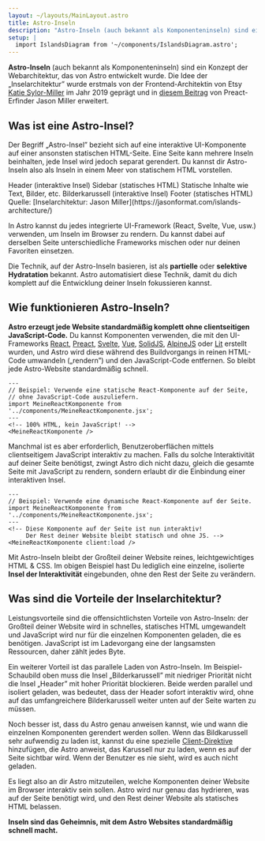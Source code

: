 ```yaml
---
layout: ~/layouts/MainLayout.astro
title: Astro-Inseln
description: "Astro-Inseln (auch bekannt als Komponenteninseln) sind ein Pattern der Webentwicklung, das von Astro entwickelt wurde. Die Idee der „Inselarchitektur” wurde erstmals von der Frontend-Entwicklerin von Etsy Katie Sylor-Miller im Jahr 2019 geprägt und von Preact-Erfinder Jason Miller erweitert."
setup: |
  import IslandsDiagram from '~/components/IslandsDiagram.astro';
---
```


**Astro-Inseln** (auch bekannt als Komponenteninseln) sind ein Konzept der Webarchitektur, das von Astro entwickelt wurde. Die Idee der „Inselarchitektur” wurde erstmals von der Frontend-Architektin von Etsy [Katie Sylor-Miller](https://twitter.com/ksylor) im Jahr 2019 geprägt und in [diesem Beitrag](https://jasonformat.com/islands-architecture/) von Preact-Erfinder Jason Miller erweitert.

## Was ist eine Astro-Insel?

Der Begriff „Astro-Insel” bezieht sich auf eine interaktive UI-Komponente auf einer ansonsten statischen HTML-Seite. Eine Seite kann mehrere Inseln beinhalten, jede Insel wird jedoch separat gerendert. Du kannst dir Astro-Inseln also als Inseln in einem Meer von statischem HTML vorstellen.

<IslandsDiagram>
    <Fragment slot="headerApp">Header (interaktive Insel)</Fragment>
    <Fragment slot="sidebarApp">Sidebar (statisches HTML)</Fragment>
    <Fragment slot="main">
        Statische Inhalte wie Text, Bilder, etc.
    </Fragment>
    <Fragment slot="carouselApp">Bilder&shy;karussell (interaktive Insel)</Fragment>
    <Fragment slot="footer">Footer (statisches HTML)</Fragment>
    <Fragment slot="source">Quelle: [Insel&shy;architektur: Jason Miller](https://jasonformat.com/islands-architecture/)</Fragment>
</IslandsDiagram>

In Astro kannst du jedes integrierte UI-Framework (React, Svelte, Vue, usw.) verwenden, um Inseln im Browser zu rendern. Du kannst dabei auf derselben Seite unterschiedliche Frameworks mischen oder nur deinen Favoriten einsetzen.

Die Technik, auf der Astro-Inseln basieren, ist als **partielle** oder **selektive Hydratation** bekannt. Astro automatisiert diese Technik, damit du dich komplett auf die Entwicklung deiner Inseln fokussieren kannst.

## Wie funktionieren Astro-Inseln?

**Astro erzeugt jede Website standardmäßig komplett ohne clientseitigen JavaScript-Code.** Du kannst Komponenten verwenden, die mit den UI-Frameworks [React](https://reactjs.org/), [Preact](https://preactjs.com/), [Svelte](https://svelte.dev/), [Vue](https://vuejs.org/), [SolidJS](https://www.solidjs.com/), [AlpineJS](https://alpinejs.dev/) oder [Lit](https://lit.dev/) erstellt wurden, und Astro wird diese während des Buildvorgangs in reinen HTML-Code umwandeln („rendern”) und den JavaScript-Code entfernen. So bleibt jede Astro-Website standardmäßig schnell.

```astro title="src/pages/index.astro"
---
// Beispiel: Verwende eine statische React-Komponente auf der Seite,
// ohne JavaScript-Code auszuliefern.
import MeineReactKomponente from '../components/MeineReactKomponente.jsx';
---
<!-- 100% HTML, kein JavaScript! -->
<MeineReactKomponente />
```

Manchmal ist es aber erforderlich, Benutzeroberflächen mittels clientseitigem JavaScript interaktiv zu machen. Falls du solche Interaktivität auf deiner Seite benötigst, zwingt Astro dich nicht dazu, gleich die gesamte Seite mit JavaScript zu rendern, sondern erlaubt dir die Einbindung einer interaktiven Insel.

```astro title="src/pages/index.astro" ins="client:load"
---
// Beispiel: Verwende eine dynamische React-Komponente auf der Seite.
import MeineReactKomponente from '../components/MeineReactKomponente.jsx';
---
<!-- Diese Komponente auf der Seite ist nun interaktiv!
     Der Rest deiner Website bleibt statisch und ohne JS. -->
<MeineReactKomponente client:load />
```

Mit Astro-Inseln bleibt der Großteil deiner Website reines, leichtgewichtiges HTML & CSS. Im obigen Beispiel hast Du lediglich eine einzelne, isolierte **Insel der Interaktivität** eingebunden, ohne den Rest der Seite zu verändern.

## Was sind die Vorteile der Inselarchitektur?

Leistungsvorteile sind die offensichtlichsten Vorteile von Astro-Inseln: der Großteil deiner Website wird in schnelles, statisches HTML umgewandelt und JavaScript wird nur für die einzelnen Komponenten geladen, die es benötigen. JavaScript ist im Ladevorgang eine der langsamsten Ressourcen, daher zählt jedes Byte.

Ein weiterer Vorteil ist das parallele Laden von Astro-Inseln. Im Beispiel-Schaubild oben muss die Insel „Bilderkarussell” mit niedriger Priorität nicht die Insel „Header” mit hoher Priorität blockieren. Beide werden parallel und isoliert geladen, was bedeutet, dass der Header sofort interaktiv wird, ohne auf das umfangreichere Bilderkarussell weiter unten auf der Seite warten zu müssen.

Noch besser ist, dass du Astro genau anweisen kannst, wie und wann die einzelnen Komponenten gerendert werden sollen. Wenn das Bildkarussell sehr aufwendig zu laden ist, kannst du eine spezielle [Client-Direktive](/de/reference/directives-reference/#client-directives) hinzufügen, die Astro anweist, das Karussell nur zu laden, wenn es auf der Seite sichtbar wird. Wenn der Benutzer es nie sieht, wird es auch nicht geladen.

Es liegt also an dir Astro mitzuteilen, welche Komponenten deiner Website im Browser interaktiv sein sollen. Astro wird nur genau das hydrieren, was auf der Seite benötigt wird, und den Rest deiner Website als statisches HTML belassen.

**Inseln sind das Geheimnis, mit dem Astro Websites standardmäßig schnell macht.**
